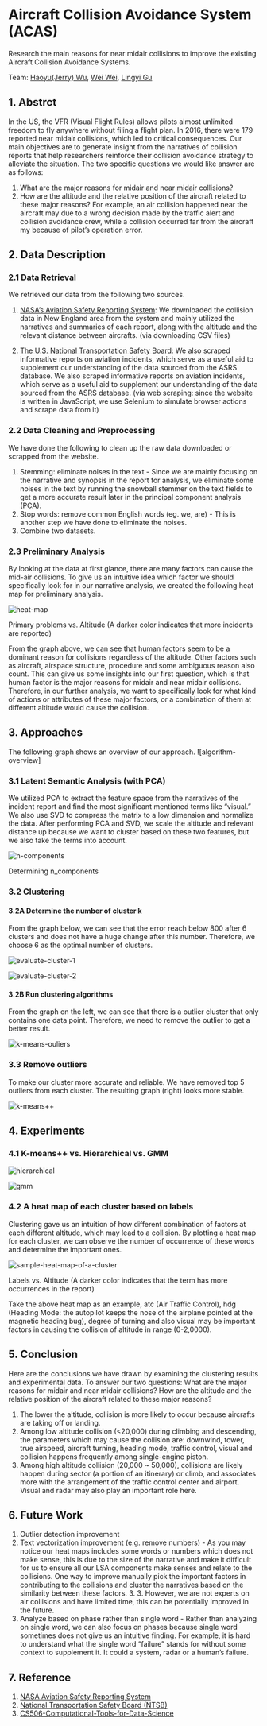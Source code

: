 # Aircraft Collision Avoidance System (ACAS)
Research the main reasons for near midair collisions to improve the existing Aircraft Collision Avoidance Systems.

Team: [Haoyu(Jerry) Wu](https://github.com/wuhaoyujerry), [Wei Wei](https://github.com/wei0496), [Lingyi Gu](https://github.com/lingyigu)

## 1. Abstrct
In the US, the VFR (Visual Flight Rules) allows pilots almost unlimited freedom to fly anywhere without filing a flight plan. In 2016, there were 179 reported near midair collisions, which led to critical consequences. Our main objectives are to generate insight from the narratives of collision reports that help researchers reinforce their collision avoidance strategy to alleviate the situation. The two specific questions we would like answer are as follows:
1. What are the major reasons for midair and near midair collisions?
2. How are the altitude and the relative position of the aircraft related to these major reasons? For example, an air collision happened near the aircraft may due to a wrong decision made by the traffic alert and collision avoidance crew, while a collision occurred far from the aircraft my because of pilot’s operation error.

## 2. Data Description
### 2.1 Data Retrieval
We retrieved our data from the following two sources.
1. [NASA’s Aviation Safety Reporting System](https://asrs.arc.nasa.gov/): We downloaded the collision data in New England area from the system and mainly utilized the narratives and summaries of each report, along with the altitude and the relevant distance between aircrafts. (via downloading CSV files)

2. [The U.S. National Transportation Safety Board](https://www.ntsb.gov/investigations/AccidentReports/Pages/aviation.aspx): We also scraped informative reports on aviation incidents, which serve as a useful aid to supplement our understanding of the data sourced from the ASRS database. We also scraped informative reports on aviation incidents, which serve as a useful aid to supplement our understanding of the data sourced from the ASRS database. (via web scraping: since the website is written in JavaScript, we use Selenium to simulate browser actions and scrape data from it)

### 2.2 Data Cleaning and Preprocessing
We have done the following to clean up the raw data downloaded or scrapped from the website.
1. Stemming: eliminate noises in the text - Since we are mainly focusing on the narrative and synopsis in the report for analysis, we eliminate some noises in the text by running the snowball stemmer on the text fields to get a more accurate result later in the principal component analysis (PCA).
3. Stop words: remove common English words (eg. we, are) - This is another step we have done to eliminate the noises.
4. Combine two datasets.

### 2.3 Preliminary Analysis
By looking at the data at first glance, there are many factors can cause the mid-air collisions. To give us an intuitive idea which factor we should specifically look for in our narrative analysis, we created the following heat map for preliminary analysis.

![heat-map](https://github.com/lingyigu/acas/blob/master/images/heat-map.png)

Primary problems vs. Altitude (A darker color indicates that more incidents are reported)

From the graph above, we can see that human factors seem to be a dominant reason for collisions regardless of the altitude. Other factors such as aircraft, airspace structure, procedure and some ambiguous reason also count. This can give us some insights into our first question, which is that human factor is the major reasons for midair and near midair collisions. Therefore, in our further analysis, we want to specifically look for what kind of actions or attributes of these major factors, or a combination of them at different altitude would cause the collision.

## 3. Approaches
The following graph shows an overview of our approach.
![algorithm-overview]

### 3.1 Latent Semantic Analysis (with PCA)
We utilized PCA to extract the feature space from the narratives of the incident report and find the most significant mentioned terms like “visual.” We also use SVD to compress the matrix to a low dimension and normalize the data. After performing PCA and SVD, we scale the altitude and relevant distance up because we want to cluster based on these two features, but we also take the terms into account.

![n-components](https://github.com/lingyigu/acas/blob/master/images/singular-value.png)

Determining n_components

### 3.2 Clustering
#### 3.2A Determine the number of cluster k
From the graph below, we can see that the error reach below 800 after 6 clusters and does not have a huge change after this number. Therefore, we choose 6 as the optimal number of clusters.

![evaluate-cluster-1](https://github.com/lingyigu/acas/blob/master/images/evaluate-cluster-1.png)

![evaluate-cluster-2](https://github.com/lingyigu/acas/blob/master/images/evaluate-cluster-2.png)

#### 3.2B Run clustering algorithms
From the graph on the left, we can see that there is a outlier cluster that only contains one data point. Therefore, we need to remove the outlier to get a better result.

![k-means-ouliers](https://github.com/lingyigu/acas/blob/master/images/k-means-outliers-included.png)

### 3.3 Remove outliers
To make our cluster more accurate and reliable. We have removed top 5 outliers from each cluster. The resulting graph (right) looks more stable.

![k-means++](https://github.com/lingyigu/acas/blob/master/images/k-means%2B%2B.png)


## 4. Experiments
### 4.1 K-means++ vs. Hierarchical vs. GMM
![hierarchical](https://github.com/lingyigu/acas/blob/master/images/hierarchical.png)

![gmm](https://github.com/lingyigu/acas/blob/master/images/gmm.png)

### 4.2 A heat map of each cluster based on labels
Clustering gave us an intuition of how different combination of factors at each different altitude, which may lead to a collision. By plotting a heat map for each cluster, we can observe the number of occurrence of these words and determine the important ones.

![sample-heat-map-of-a-cluster](https://github.com/lingyigu/acas/blob/master/images/sample-heat-map-of-a-cluster.png)

Labels vs. Altitude (A darker color indicates that the term has more occurrences in the report)

Take the above heat map as an example, atc (Air Traffic Control), hdg (Heading Mode: the autopilot keeps the nose of the airplane pointed at the magnetic heading bug), degree of turning and also visual may be important factors in causing the collision of altitude in range (0-2,0000).

## 5. Conclusion
Here are the conclusions we have drawn by examining the clustering results and experimental data. To answer our two questions: What are the major reasons for midair and near midair collisions? How are the altitude and the relative position of the aircraft related to these major reasons? 
1. The lower the altitude, collision is more likely to occur because aircrafts are taking off or landing.
2. Among low altitude collision (<20,000) during climbing and descending, the parameters which may cause the collision are: downwind, tower, true airspeed, aircraft turning, heading mode, traffic control, visual and collision happens frequently among single-engine piston.
3. Among high altitude collision (20,000 ~ 50,000), collisions are likely happen during sector (a portion of an itinerary) or climb, and associates more with the arrangement of the traffic control center and airport. Visual and radar may also play an important role here.

## 6. Future Work
1. Outlier detection improvement
2. Text vectorization improvement (e.g. remove numbers) - As you may notice our heat maps includes some words or numbers which does not make sense, this is due to the size of the narrative and make it difficult for us to ensure all our LSA components make senses and relate to the collisions. One way to improve manually pick the important factors in contributing to the collisions and cluster the narratives based on the similarity between these factors. 3. 3. However, we are not experts on air collisions and have limited time, this can be potentially improved in the future.
3. Analyze based on phase rather than single word - Rather than analyzing on single word, we can also focus on phases because single word sometimes does not give us an intuitive finding. For example, it is hard to understand what the single word “failure” stands for without some context to supplement it. It could a system, radar or a human’s failure.

## 7. Reference
1. [NASA Aviation Safety Reporting System](https://asrs.arc.nasa.gov/)
2. [National Transportation Safety Board (NTSB)](https://www.ntsb.gov/investigations/AccidentReports/Pages/aviation.aspx)
3. [CS506-Computational-Tools-for-Data-Science](https://github.com/mcrovella/CS506-Computational-Tools-for-Data-Science)